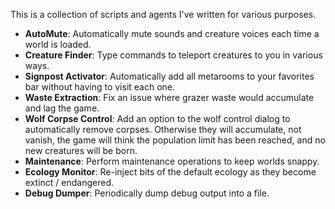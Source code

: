 This is a collection of scripts and agents I've written for various purposes.

- **AutoMute**: Automatically mute sounds and creature voices each time a world is loaded.
- **Creature Finder**: Type commands to teleport creatures to you in various ways.
- **Signpost Activator**: Automatically add all metarooms to your favorites bar without having to visit each one.
- **Waste Extraction**: Fix an issue where grazer waste would accumulate and lag the game.
- **Wolf Corpse Control**: Add an option to the wolf control dialog to automatically remove corpses. Otherwise they will accumulate, not vanish, the game will think the population limit has been reached, and no new creatures will be born.
- **Maintenance**: Perform maintenance operations to keep worlds snappy.
- **Ecology Monitor**: Re-inject bits of the default ecology as they become extinct / endangered.
- **Debug Dumper**: Periodically dump debug output into a file.
